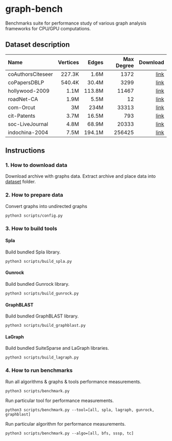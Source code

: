 # graph-bench

Benchmarks suite for performance study of various graph analysis frameworks for CPU/GPU computations.

## Dataset description

| Name              | Vertices |  Edges | Max Degree |                                                                                          Download |
|:------------------|---------:|-------:|-----------:|--------------------------------------------------------------------------------------------------:|
| coAuthorsCiteseer |   227.3K |   1.6M |       1372 | [link](https://suitesparse-collection-website.herokuapp.com/MM/DIMACS10/coAuthorsCiteseer.tar.gz) |
| coPapersDBLP      |   540.4K |  30.4M |       3299 |      [link](https://suitesparse-collection-website.herokuapp.com/MM/DIMACS10/coPapersDBLP.tar.gz) |
| hollywood-2009    |     1.1M | 113.8M |      11467 |         [link](https://suitesparse-collection-website.herokuapp.com/MM/LAW/hollywood-2009.tar.gz) |
| roadNet-CA        |     1.9M |   5.5M |         12 |            [link](https://suitesparse-collection-website.herokuapp.com/MM/SNAP/roadNet-CA.tar.gz) |
| com-Orcut         |       3M |   234M |      33313 |             [link](https://suitesparse-collection-website.herokuapp.com/MM/SNAP/com-Orkut.tar.gz) |
| cit-Patents       |     3.7M |  16.5M |        793 |           [link](https://suitesparse-collection-website.herokuapp.com/MM/SNAP/cit-Patents.tar.gz) |
| soc-LiveJournal   |     4.8M |  68.9M |      20333 |      [link](https://suitesparse-collection-website.herokuapp.com/MM/SNAP/soc-LiveJournal1.tar.gz) |
| indochina-2004    |     7.5M | 194.1M |     256425 |         [link](https://suitesparse-collection-website.herokuapp.com/MM/LAW/indochina-2004.tar.gz) |

## Instructions

### 1. How to download data

Download archive with graphs data. Extract archive and place data into [dataset](./dataset) folder.

### 2. How to prepare data

Convert graphs into undirected graphs

```shell
python3 scripts/config.py
```

### 3. How to build tools

#### Spla

Build bundled Spla library.

```shell
python3 scripts/build_spla.py
```

#### Gunrock

Build bundled Gunrock library.

```shell
python3 scripts/build_gunrock.py
```

#### GraphBLAST

Build bundled GraphBLAST library.

```shell
python3 scripts/build_graphblast.py
```

#### LaGraph

Build bundled SuiteSparse and LaGraph libraries.

```shell
python3 scripts/build_lagraph.py
```

### 4. How to run benchmarks

Run all algorithms & graphs & tools performance measurements.

```shell
python3 scripts/benchmark.py
```

Run particular tool for performance measurements.

```shell
python3 scripts/benchmark.py --tool=[all, spla, lagraph, gunrock, graphblast]
```

Run particular algorithm for performance measurements.

```shell
python3 scripts/benchmark.py --algo=[all, bfs, sssp, tc]
```